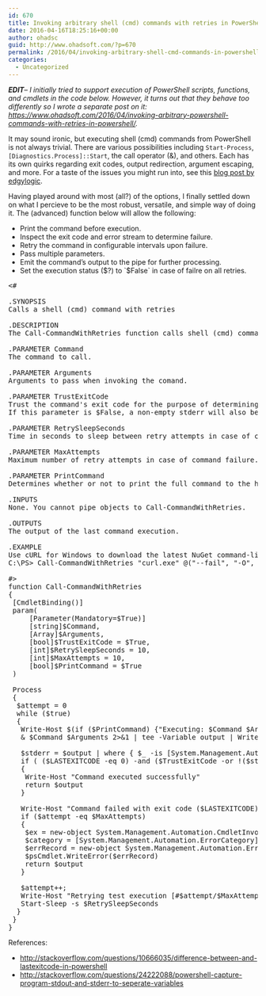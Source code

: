 ```yaml
---
id: 670
title: Invoking arbitrary shell (cmd) commands with retries in PowerShell
date: 2016-04-16T18:25:16+00:00
author: ohadsc
guid: http://www.ohadsoft.com/?p=670
permalink: /2016/04/invoking-arbitrary-shell-cmd-commands-in-powershell/
categories:
  - Uncategorized
---
```

_**EDIT**&#8211; I initially tried to support execution of PowerShell scripts, functions, and cmdlets in the code below. However, it turns out that they behave too differently so I wrote a separate post on it: <https://www.ohadsoft.com/2016/04/invoking-arbitrary-powershell-commands-with-retries-in-powershell/>._

It may sound ironic, but executing shell (cmd) commands from PowerShell is not always trivial. There are various possibilities including `Start-Process`, `[Diagnostics.Process]::Start`, the call operator (&), and others. Each has its own quirks regarding exit codes, output redirection, argument escaping, and more. For a taste of the issues you might run into, see this <a href="http://edgylogic.com/blog/powershell-and-external-commands-done-right/" target="_blank">blog post by edgylogic</a>.

Having played around with most (all?) of the options, I finally settled down on what I percieve to be the most robust, versatile, and simple way of doing it. The (advanced) function below will allow the following: 

  * Print the command before execution.
  * Inspect the exit code and error stream to determine failure.
  * Retry the command in configurable intervals upon failure.
  * Pass multiple parameters.
  * Emit the command&#8217;s output to the pipe for further processing.
  * Set the execution status ($?) to `$False` in case of failre on all retries.

<pre class="brush: powershell; title: ; notranslate" title="">&lt;#

.SYNOPSIS
Calls a shell (cmd) command with retries

.DESCRIPTION
The Call-CommandWithRetries function calls shell (cmd) commands using the provided parameters, with optional retries in configurable intervals upon failures.

.PARAMETER Command 
The command to call.

.PARAMETER Arguments
Arguments to pass when invoking the comand. 

.PARAMETER TrustExitCode
Trust the command's exit code for the purpose of determining whether it was successful or not. 
If this parameter is $False, a non-empty stderr will also be considered a failure.

.PARAMETER RetrySleepSeconds
Time in seconds to sleep between retry attempts in case of command failure.

.PARAMETER MaxAttempts
Maximum number of retry attempts in case of command failure.

.PARAMETER PrintCommand
Determines whether or not to print the full command to the host before execution.

.INPUTS 
None. You cannot pipe objects to Call-CommandWithRetries.

.OUTPUTS
The output of the last command execution.

.EXAMPLE
Use cURL for Windows to download the latest NuGet command-line client
C:\PS&gt; Call-CommandWithRetries "curl.exe" @("--fail", "-O", "https://dist.nuget.org/win-x86-commandline/latest/nuget.exe")

#&gt;
function Call-CommandWithRetries
{
 [CmdletBinding()]
 param( 
     [Parameter(Mandatory=$True)]
     [string]$Command,
     [Array]$Arguments,
     [bool]$TrustExitCode = $True,
     [int]$RetrySleepSeconds = 10,
     [int]$MaxAttempts = 10,
     [bool]$PrintCommand = $True
 )

 Process
 {
  $attempt = 0
  while ($true)
  {   
   Write-Host $(if ($PrintCommand) {"Executing: $Command $Arguments"} else {"Executing command..."}) 
   & $Command $Arguments 2&gt;&1 | tee -Variable output | Write-Host
        
   $stderr = $output | where { $_ -is [System.Management.Automation.ErrorRecord] }
   if ( ($LASTEXITCODE -eq 0) -and ($TrustExitCode -or !($stderr)) )
   {
    Write-Host "Command executed successfully"
    return $output
   }

   Write-Host "Command failed with exit code ($LASTEXITCODE) and stderr: $stderr" -ForegroundColor Yellow
   if ($attempt -eq $MaxAttempts)
   {
    $ex = new-object System.Management.Automation.CmdletInvocationException "All retry attempts exhausted"
    $category = [System.Management.Automation.ErrorCategory]::LimitsExceeded
    $errRecord = new-object System.Management.Automation.ErrorRecord $ex, "CommandFailed", $category, $Command
    $psCmdlet.WriteError($errRecord)
    return $output
   }
            
   $attempt++;
   Write-Host "Retrying test execution [#$attempt/$MaxAttempts] in $RetrySleepSeconds seconds..."
   Start-Sleep -s $RetrySleepSeconds
  }
 }
}</pre>

References:

  * <a href="http://stackoverflow.com/questions/10666035/difference-between-and-lastexitcode-in-powershell" target="_blank">http://stackoverflow.com/questions/10666035/difference-between-and-lastexitcode-in-powershell</a>
  * <a href="http://stackoverflow.com/questions/24222088/powershell-capture-program-stdout-and-stderr-to-seperate-variables" target="_blank">http://stackoverflow.com/questions/24222088/powershell-capture-program-stdout-and-stderr-to-seperate-variables</a>